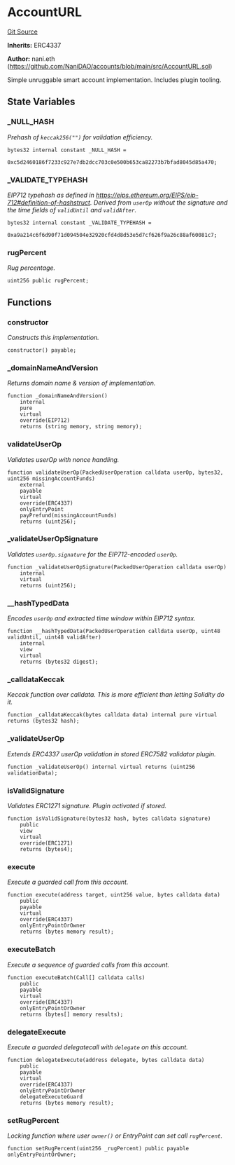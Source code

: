 # AccountURL
[Git Source](https://github.com/NaniDAO/accounts/blob/e8688d40b41a4f91d7244ea40c12251a38f039f2/src/AccountURL.sol)

**Inherits:**
ERC4337

**Author:**
nani.eth (https://github.com/NaniDAO/accounts/blob/main/src/AccountURL.sol)

Simple unruggable smart account implementation. Includes plugin tooling.


## State Variables
### _NULL_HASH
*Prehash of `keccak256("")` for validation efficiency.*


```solidity
bytes32 internal constant _NULL_HASH =
    0xc5d2460186f7233c927e7db2dcc703c0e500b653ca82273b7bfad8045d85a470;
```


### _VALIDATE_TYPEHASH
*EIP712 typehash as defined in https://eips.ethereum.org/EIPS/eip-712#definition-of-hashstruct.
Derived from `userOp` without the signature and the time fields of `validUntil` and `validAfter`.*


```solidity
bytes32 internal constant _VALIDATE_TYPEHASH =
    0xa9a214c6f6d90f71d094504e32920cfd4d8d53e5d7cf626f9a26c88af60081c7;
```


### rugPercent
*Rug percentage.*


```solidity
uint256 public rugPercent;
```


## Functions
### constructor

*Constructs
this implementation.*


```solidity
constructor() payable;
```

### _domainNameAndVersion

*Returns domain name
& version of implementation.*


```solidity
function _domainNameAndVersion()
    internal
    pure
    virtual
    override(EIP712)
    returns (string memory, string memory);
```

### validateUserOp

*Validates userOp
with nonce handling.*


```solidity
function validateUserOp(PackedUserOperation calldata userOp, bytes32, uint256 missingAccountFunds)
    external
    payable
    virtual
    override(ERC4337)
    onlyEntryPoint
    payPrefund(missingAccountFunds)
    returns (uint256);
```

### _validateUserOpSignature

*Validates `userOp.signature` for the EIP712-encoded `userOp`.*


```solidity
function _validateUserOpSignature(PackedUserOperation calldata userOp)
    internal
    virtual
    returns (uint256);
```

### __hashTypedData

*Encodes `userOp` and extracted time window within EIP712 syntax.*


```solidity
function __hashTypedData(PackedUserOperation calldata userOp, uint48 validUntil, uint48 validAfter)
    internal
    view
    virtual
    returns (bytes32 digest);
```

### _calldataKeccak

*Keccak function over calldata. This is more efficient than letting Solidity do it.*


```solidity
function _calldataKeccak(bytes calldata data) internal pure virtual returns (bytes32 hash);
```

### _validateUserOp

*Extends ERC4337 userOp validation in stored ERC7582 validator plugin.*


```solidity
function _validateUserOp() internal virtual returns (uint256 validationData);
```

### isValidSignature

*Validates ERC1271 signature. Plugin activated if stored.*


```solidity
function isValidSignature(bytes32 hash, bytes calldata signature)
    public
    view
    virtual
    override(ERC1271)
    returns (bytes4);
```

### execute

*Execute a guarded call from this account.*


```solidity
function execute(address target, uint256 value, bytes calldata data)
    public
    payable
    virtual
    override(ERC4337)
    onlyEntryPointOrOwner
    returns (bytes memory result);
```

### executeBatch

*Execute a sequence of guarded calls from this account.*


```solidity
function executeBatch(Call[] calldata calls)
    public
    payable
    virtual
    override(ERC4337)
    onlyEntryPointOrOwner
    returns (bytes[] memory results);
```

### delegateExecute

*Execute a guarded delegatecall with `delegate` on this account.*


```solidity
function delegateExecute(address delegate, bytes calldata data)
    public
    payable
    virtual
    override(ERC4337)
    onlyEntryPointOrOwner
    delegateExecuteGuard
    returns (bytes memory result);
```

### setRugPercent

*Locking function where user `owner()` or EntryPoint can set call `rugPercent`.*


```solidity
function setRugPercent(uint256 _rugPercent) public payable onlyEntryPointOrOwner;
```

